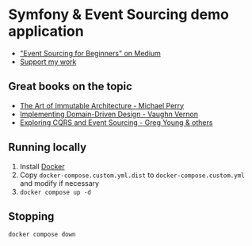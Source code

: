 Symfony & Event Sourcing demo application
=========================================

* ["Event Sourcing for Beginners" on Medium](https://medium.com/@dotcom.software/event-sourcing-for-beginners-in-php-87802239f723)
* [Support my work](https://medium.com/@dotcom.software/membership)

## Great books on the topic

* [The Art of Immutable Architecture - Michael Perry](https://amzn.to/3W09NaL)
* [Implementing Domain-Driven Design - Vaughn Vernon](https://amzn.to/3zoGvZJ)
* [Exploring CQRS and Event Sourcing - Greg Young & others](https://amzn.to/3eQXnRz)

## Running locally

1. Install [Docker](https://docs.docker.com/engine/install/)
2. Copy `docker-compose.custom.yml.dist` to `docker-compose.custom.yml` and modify if necessary
3. `docker compose up -d`

## Stopping

`docker compose down`
